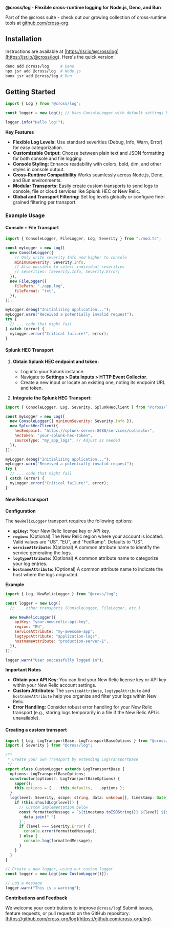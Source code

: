 **@cross/log - Flexible cross-runtime logging for Node.js, Deno, and Bun**

Part of the @cross suite - check out our growing collection of cross-runtime
tools at [github.com/cross-org](https://github.com/cross-org).

## Installation

Instructions are available at
[https://jsr.io/@cross/log](https://jsr.io/@cross/log). Here's the quick
version:

```bash
deno add @cross/log     # Deno
npx jsr add @cross/log  # Node.js
bunx jsr add @cross/log # Bun
```

## Getting Started

```javascript
import { Log } from "@cross/log";

const logger = new Log(); // Uses ConsoleLogger with default settings by default

logger.info("Hello log!");
```

**Key Features**

- **Flexible Log Levels:** Use standard severities (Debug, Info, Warn, Error)
  for easy categorization.
- **Customizable Output:** Choose between plain text and JSON formatting for
  both console and file logging.
- **Console Styling:** Enhance readability with colors, bold, dim, and other
  styles in console output.
- **Cross-Runtime Compatibility** Works seamlessly across Node.js, Deno, and Bun
  environments.
- **Modular Transports:** Easily create custom transports to send logs to
  console, file or cloud services like Splunk HEC or New Relic.
- **Global and Transport Filtering:** Set log levels globally or configure
  fine-grained filtering per transport.

### Example Usage

#### Console + File Transport

```javascript
import { ConsoleLogger, FileLogger, Log, Severity } from "./mod.ts";

const myLogger = new Log([
  new ConsoleLogger({
    // Only write severity Info and higher to console
    minimumSeverity: Severity.Info,
    // Also possible to select individual severities
    // severities: [Severity.Info, Severity.Error]
  }),
  new FileLogger({
    filePath: "./app.log",
    fileFormat: "txt",
  }),
]);

myLogger.debug("Initializing application...");
myLogger.warn("Received a potentially invalid request");
try {
  // ... code that might fail
} catch (error) {
  myLogger.error("Critical failure!", error);
}
```

#### Splunk HEC Transport

1. **Obtain Splunk HEC endpoint and token:**
   - Log into your Splunk instance.
   - Navigate to **Settings > Data Inputs > HTTP Event Collector**.
   - Create a new input or locate an existing one, noting its endpoint URL and
     token.

2. **Integrate the Splunk HEC Transport:**

```javascript
import { ConsoleLogger, Log, Severity, SplunkHecClient } from "@cross/log";

const myLogger = new Log([
  new ConsoleLogger({ minimumSeverity: Severity.Info }),
  new SplunkHecClient({
    hecEndpoint: "https://splunk-server:8088/services/collector",
    hecToken: "your-splunk-hec-token",
    sourceType: "my_app_logs", // Adjust as needed
  }),
]);

myLogger.debug("Initializing application...");
myLogger.warn("Received a potentially invalid request");
try {
  // ... code that might fail
} catch (error) {
  myLogger.error("Critical failure!", error);
}
```

#### New Relic transport

**Configuration**

The `NewRelicLogger` transport requires the following options:

- **`apiKey`:** Your New Relic license key or API key.
- **`region`:** (Optional) The New Relic region where your account is located.
  Valid values are "US", "EU", and "FedRamp". Defaults to "US".
- **`serviceAttribute`:** (Optional) A common attribute name to identify the
  service generating the logs.
- **`logtypeAttribute`:** (Optional) A common attribute name to categorize your
  log entries.
- **`hostnameAttribute`:** (Optional) A common attribute name to indicate the
  host where the logs originated.

**Example**

```javascript
import { Log, NewRelicLogger } from "@cross/log";

const logger = new Log([
  // ... other transports (ConsoleLogger, FileLogger, etc.)

  new NewRelicLogger({
    apiKey: "your-new-relic-api-key",
    region: "EU",
    serviceAttribute: "my-awesome-app",
    logtypeAttribute: "application-logs",
    hostnameAttribute: "production-server-1",
  }),
]);

logger.warn("User successfully logged in");
```

**Important Notes**

- **Obtain your API Key:** You can find your New Relic license key or API key
  within your New Relic account settings.
- **Custom Attributes:** The `serviceAttribute`, `logtypeAttribute` and
  `hostnameAttribute` help you organize and filter your logs within New Relic.
- **Error Handling:** Consider robust error handling for your New Relic
  transport (e.g., storing logs temporarily in a file if the New Relic API is
  unavailable).

#### Creating a custom transport

```ts
import { Log, LogTransportBase, LogTransportBaseOptions } from "@cross/log";
import { Severity } from "@cross/log";

/**
 * Create your own Transport by extending LogTransportBase
 */
export class CustomLogger extends LogTransportBase {
  options: LogTransportBaseOptions;
  constructor(options?: LogTransportBaseOptions) {
    super();
    this.options = { ...this.defaults, ...options };
  }
  log(level: Severity, scope: string, data: unknown[], timestamp: Date) {
    if (this.shouldLog(level)) {
      // Custom implementation below
      const formattedMessage = `${timestamp.toISOString()} ${level} ${scope} ${
        data.join(" ")
      }`;
      if (level === Severity.Error) {
        console.error(formattedMessage);
      } else {
        console.log(formattedMessage);
      }
    }
  }
}

// Create a new logger, using our custom logger
const logger = new Log([new CustomLogger()]);

// Log a message
logger.warn("This is a warning");
```

**Contributions and Feedback**

We welcome your contributions to improve `@cross/log`! Submit issues, feature
requests, or pull requests on the GitHub repository:
[https://github.com/cross-org/log](https://github.com/cross-org/log).

